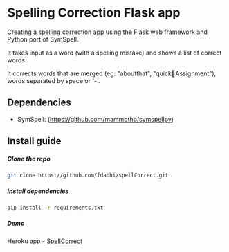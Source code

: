 # Spelling Correction Flask app

Creating a spelling correction app using the Flask web framework and Python port of SymSpell.

It takes input as a word (with a spelling mistake) and shows a list of correct words.

It corrects words that are merged (eg: "aboutthat", "quick🤗Assignment"), words separated by space or '-'.

## Dependencies

* SymSpell: (https://github.com/mammothb/symspellpy)

## Install guide

##### Clone the repo

```bash
git clone https://github.com/fdabhi/spellCorrect.git
```

##### Install dependencies
```bash
pip install -r requirements.txt
```

##### Demo
Heroku app - [SpellCorrect](https://spellcorrecttest.herokuapp.com/spellCorrect)
